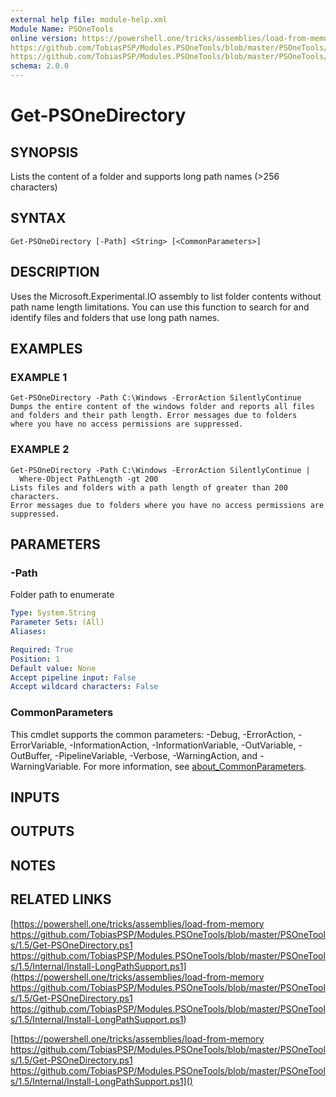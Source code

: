 ```yaml
---
external help file: module-help.xml
Module Name: PSOneTools
online version: https://powershell.one/tricks/assemblies/load-from-memory
https://github.com/TobiasPSP/Modules.PSOneTools/blob/master/PSOneTools/1.5/Get-PSOneDirectory.ps1
https://github.com/TobiasPSP/Modules.PSOneTools/blob/master/PSOneTools/1.5/Internal/Install-LongPathSupport.ps1
schema: 2.0.0
---
```


# Get-PSOneDirectory

## SYNOPSIS
Lists the content of a folder and supports long path names (\>256 characters)

## SYNTAX

```
Get-PSOneDirectory [-Path] <String> [<CommonParameters>]
```

## DESCRIPTION
Uses the Microsoft.Experimental.IO assembly to list folder contents without
path name length limitations.
You can use this function to search for and identify 
files and folders that use long path names.

## EXAMPLES

### EXAMPLE 1
```
Get-PSOneDirectory -Path C:\Windows -ErrorAction SilentlyContinue
Dumps the entire content of the windows folder and reports all files
and folders and their path length. Error messages due to folders
where you have no access permissions are suppressed.
```

### EXAMPLE 2
```
Get-PSOneDirectory -Path C:\Windows -ErrorAction SilentlyContinue |
  Where-Object PathLength -gt 200
Lists files and folders with a path length of greater than 200 characters. 
Error messages due to folders where you have no access permissions are suppressed.
```

## PARAMETERS

### -Path
Folder path to enumerate

```yaml
Type: System.String
Parameter Sets: (All)
Aliases:

Required: True
Position: 1
Default value: None
Accept pipeline input: False
Accept wildcard characters: False
```

### CommonParameters
This cmdlet supports the common parameters: -Debug, -ErrorAction, -ErrorVariable, -InformationAction, -InformationVariable, -OutVariable, -OutBuffer, -PipelineVariable, -Verbose, -WarningAction, and -WarningVariable. For more information, see [about_CommonParameters](http://go.microsoft.com/fwlink/?LinkID=113216).

## INPUTS

## OUTPUTS

## NOTES

## RELATED LINKS

[https://powershell.one/tricks/assemblies/load-from-memory
https://github.com/TobiasPSP/Modules.PSOneTools/blob/master/PSOneTools/1.5/Get-PSOneDirectory.ps1
https://github.com/TobiasPSP/Modules.PSOneTools/blob/master/PSOneTools/1.5/Internal/Install-LongPathSupport.ps1](https://powershell.one/tricks/assemblies/load-from-memory
https://github.com/TobiasPSP/Modules.PSOneTools/blob/master/PSOneTools/1.5/Get-PSOneDirectory.ps1
https://github.com/TobiasPSP/Modules.PSOneTools/blob/master/PSOneTools/1.5/Internal/Install-LongPathSupport.ps1)

[https://powershell.one/tricks/assemblies/load-from-memory
https://github.com/TobiasPSP/Modules.PSOneTools/blob/master/PSOneTools/1.5/Get-PSOneDirectory.ps1
https://github.com/TobiasPSP/Modules.PSOneTools/blob/master/PSOneTools/1.5/Internal/Install-LongPathSupport.ps1]()


